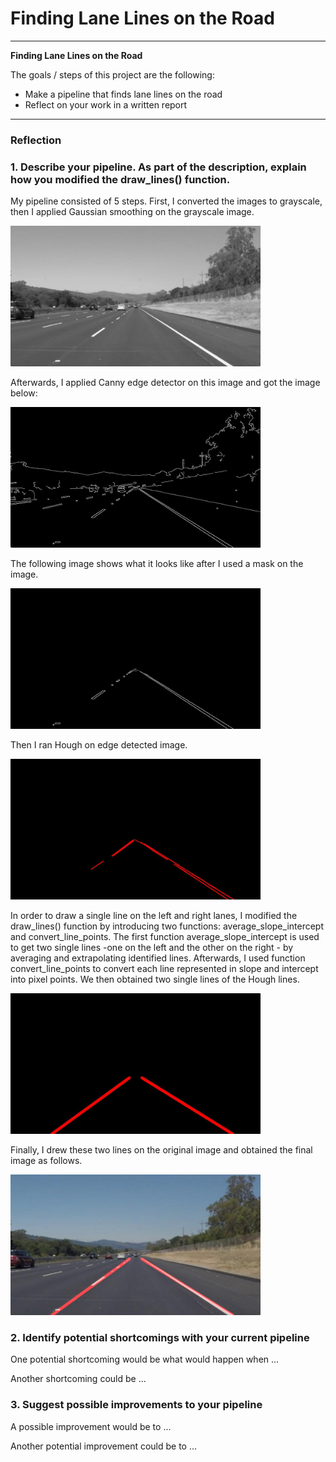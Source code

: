 # **Finding Lane Lines on the Road** 


---

**Finding Lane Lines on the Road**

The goals / steps of this project are the following:
* Make a pipeline that finds lane lines on the road
* Reflect on your work in a written report

---

### Reflection

### 1. Describe your pipeline. As part of the description, explain how you modified the draw_lines() function.

My pipeline consisted of 5 steps. First, I converted the images to grayscale, then I applied Gaussian smoothing on the grayscale image.

<img src="./examples/grayscale.jpg" alt="Grayscale" width="400">

Afterwards, I applied Canny edge detector on this image and got the image below:

<img src="./examples/canny_edge.jpg" alt="Cannyedge" width="400">

The following image shows what it looks like after I used a mask on the image.

<img src="./examples/marked_edge.jpg" alt="Markededge" width="400">

Then I ran Hough on edge detected image.

<img src="./examples/hough.jpg" alt="Markededge" width="400">

In order to draw a single line on the left and right lanes, I modified the draw_lines() function by introducing two functions: average_slope_intercept and convert_line_points. The first function average_slope_intercept is used to get two single lines -one on the left and the other on the right - by averaging and extrapolating identified lines. Afterwards, I used function convert_line_points to convert each line represented in slope and intercept into pixel points. We then obtained two single lines of the Hough lines.

<img src="./examples/hough_transform.jpg" alt="Markededge" width="400">

Finally, I drew these two lines on the original image and obtained the final image as follows.

<img src="./examples/final.jpg" alt="final" width="400">

### 2. Identify potential shortcomings with your current pipeline


One potential shortcoming would be what would happen when ... 

Another shortcoming could be ...


### 3. Suggest possible improvements to your pipeline

A possible improvement would be to ...

Another potential improvement could be to ...

